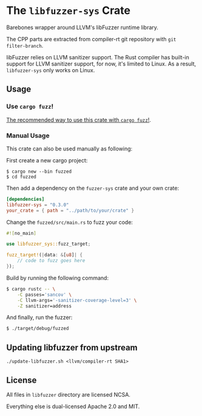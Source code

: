 # The `libfuzzer-sys` Crate

Barebones wrapper around LLVM's libFuzzer runtime library.

The CPP parts are extracted from compiler-rt git repository with `git filter-branch`.

libFuzzer relies on LLVM sanitizer support. The Rust compiler has built-in support for LLVM sanitizer support, for now, it's limited to Linux. As a result, `libfuzzer-sys` only works on Linux.

## Usage

### Use `cargo fuzz`!

[The recommended way to use this crate with `cargo fuzz`!][cargo-fuzz].

[cargo-fuzz]: https://github.com/rust-fuzz/cargo-fuzz

### Manual Usage

This crate can also be used manually as following:

First create a new cargo project:

```
$ cargo new --bin fuzzed
$ cd fuzzed
```

Then add a dependency on the `fuzzer-sys` crate and your own crate:

```toml
[dependencies]
libfuzzer-sys = "0.3.0"
your_crate = { path = "../path/to/your/crate" }
```

Change the `fuzzed/src/main.rs` to fuzz your code:

```rust
#![no_main]

use libfuzzer_sys::fuzz_target;

fuzz_target!(|data: &[u8]| {
    // code to fuzz goes here
});
```

Build by running the following command:

```sh
$ cargo rustc -- \
    -C passes='sancov' \
    -C llvm-args='-sanitizer-coverage-level=3' \
    -Z sanitizer=address
```

And finally, run the fuzzer:

```sh
$ ./target/debug/fuzzed
```

## Updating libfuzzer from upstream

```
./update-libfuzzer.sh <llvm/compiler-rt SHA1>
```

## License

All files in `libfuzzer` directory are licensed NCSA.

Everything else is dual-licensed Apache 2.0 and MIT.
